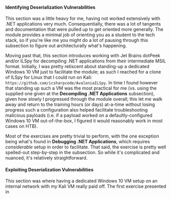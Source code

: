 #### Identifying Deserialization Vulnerabilities

This section was a little heavy for me, having not worked extensively with .NET applications very much. Consequentially, there was a lot of tangents and documentation that were pulled up to get oriented more generally. The module provides a minimal job of orienting you as a student to the tech stack, so if you're like me you might do a lot of pausing through this subsection to figure out architecturally what's happening.

Moving past that, this section introduces working with Jet Brains dotPeek and/or ILSpy for decompiling .NET applications from their intermediate MSIL format. Initially, I was pretty retiscent about standing-up a dedicated Windows 10 VM just to facilitate the module; as such I reached for a clone of ILSpy for Linux that I could run on Kali: `https://github.com/icsharpcode/AvaloniaILSpy`. In time I found however that standing up such a VM was the most practical for me (vs. using the supplied one given at the **Decompiling .NET Applications** subsection), given how slowly I progressed through the module overall; this let me walk away and return to the training hours (or days) at-a-time without losing progress such a configuration also helped facilitate troubleshooting malicious payloads (i.e. if a payload worked on a defaultly-configured Windows 10 VM out-of-the-box, I figured it would reasonably work in most cases on HTB).

Most of the exercises are pretty trivial to perform, with the one exception being what's found in **Debugging .NET Applications**, which requires *considerable* setup in order to facilitate. That said, the exercise is pretty well spelled-out step-by-step in the subsection. So while it's complicated and nuanced, it's relatively straightforward.

#### Exploiting Deserialization Vulnerabilities



This section was where having a dedicated Windows 10 VM setup on an internal network with my Kali VM really paid off. The first exercise presented in